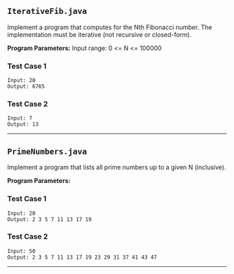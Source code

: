 ## `IterativeFib.java`
Implement a program that computes for the Nth Fibonacci number. The implementation must be iterative (not recursive or closed-form). 

**Program Parameters:**
Input range: 0 <= N <= 100000

### Test Case 1
```
Input: 20
Output: 6765
```
### Test Case 2
```
Input: 7
Output: 13
```

-------------------------
## `PrimeNumbers.java`
Implement a program that lists all prime numbers up to a given N (inclusive). 

**Program Parameters:**

### Test Case 1
```
Input: 20
Output: 2 3 5 7 11 13 17 19
```
### Test Case 2
```
Input: 50
Output: 2 3 5 7 11 13 17 19 23 29 31 37 41 43 47
```

------------------
